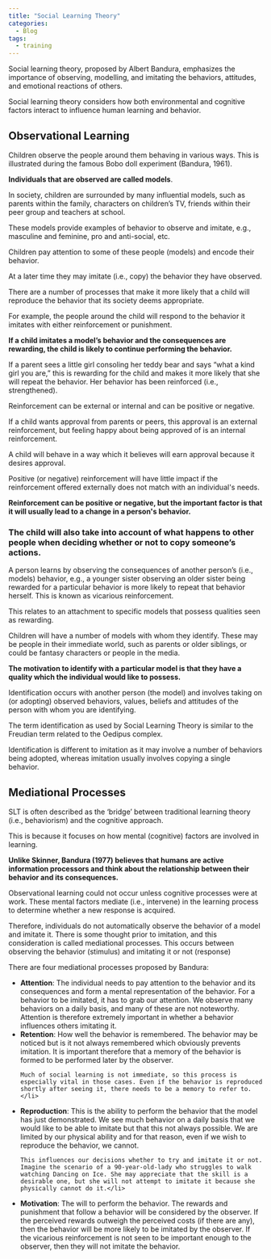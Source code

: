 ```yaml
---
title: "Social Learning Theory"
categories:
  - Blog
tags:
  - training
---
```


Social learning theory, proposed by Albert Bandura, emphasizes the importance of observing, modelling, and imitating the behaviors, attitudes, and emotional reactions of others. 

Social learning theory considers how both environmental and cognitive factors interact to influence human learning and behavior. 

<h2>Observational Learning</h2>

Children observe the people around them behaving in various ways. This is illustrated during the famous Bobo doll experiment (Bandura, 1961).

<b>Individuals that are observed are called models</b>. 

In society, children are surrounded by many influential models, such as parents within the family, characters on children’s TV, friends within their peer group and teachers at school. 

These models provide examples of behavior to observe and imitate, e.g., masculine and feminine, pro and anti-social, etc.

Children pay attention to some of these people (models) and encode their behavior. 

At a later time they may imitate (i.e., copy) the behavior they have observed.

There are a number of processes that make it more likely that a child will reproduce the behavior that its society deems appropriate.

For example, the people around the child will respond to the behavior it imitates with either reinforcement or punishment.  

<b>If a child imitates a model’s behavior and the consequences are rewarding, the child is likely to continue performing the behavior. </b>

If a parent sees a little girl consoling her teddy bear and says “what a kind girl you are,” this is rewarding for the child and makes it more likely that she will repeat the behavior.  Her behavior has been reinforced (i.e., strengthened).

Reinforcement can be external or internal and can be positive or negative.  

If a child wants approval from parents or peers, this approval is an external reinforcement, but feeling happy about being approved of is an internal reinforcement.

A child will behave in a way which it believes will earn approval because it desires approval. 

Positive (or negative) reinforcement will have little impact if the reinforcement offered externally does not match with an individual's needs. 

<b>Reinforcement can be positive or negative, but the important factor is that it will usually lead to a change in a person's behavior.</b>

<h3>The child will also take into account of what happens to other people when deciding whether or not to copy someone’s actions. </h3>

A person learns by observing the consequences of another person’s (i.e., models) behavior, e.g., a younger sister observing an older sister being rewarded for a particular behavior is more likely to repeat that behavior herself.  This is known as vicarious reinforcement.

This relates to an attachment to specific models that possess qualities seen as rewarding.

Children will have a number of models with whom they identify. These may be people in their immediate world, such as parents or older siblings, or could be fantasy characters or people in the media. 

<b>The motivation to identify with a particular model is that they have a quality which the individual would like to possess.</b>

Identification occurs with another person (the model) and involves taking on (or adopting) observed behaviors, values, beliefs and attitudes of the person with whom you are identifying.

The term identification as used by Social Learning Theory is similar to the Freudian term related to the Oedipus complex.  

Identification is different to imitation as it may involve a number of behaviors being adopted, whereas imitation usually involves copying a single behavior.

<h2>Mediational Processes</h2>

SLT is often described as the ‘bridge’ between traditional learning theory (i.e., behaviorism) and the cognitive approach.

This is because it focuses on how mental (cognitive) factors are involved in learning.


<b>Unlike Skinner, Bandura (1977) believes that humans are active information processors and think about the relationship between their behavior and its consequences.</b>

Observational learning could not occur unless cognitive processes were at work. These mental factors mediate (i.e., intervene) in the learning process to determine whether a new response is acquired.

Therefore, individuals do not automatically observe the behavior of a model and imitate it. There is some thought prior to imitation, and this consideration is called mediational processes. This occurs between observing the behavior (stimulus) and imitating it or not (response)

There are four mediational processes proposed by Bandura:
<ul>
<li><b>Attention</b>: The individual needs to pay attention to the behavior and its consequences and form a mental representation of the behavior. For a behavior to be imitated, it has to grab our attention. We observe many behaviors on a daily basis, and many of these are not noteworthy. Attention is therefore extremely important in whether a behavior influences others imitating it.</li>

<li><b>Retention</b>: How well the behavior is remembered. The behavior may be noticed but is it not always remembered which obviously prevents imitation. It is important therefore that a memory of the behavior is formed to be performed later by the observer.

    Much of social learning is not immediate, so this process is especially vital in those cases. Even if the behavior is reproduced shortly after seeing it, there needs to be a memory to refer to.</li>

<li><b>Reproduction</b>: This is the ability to perform the behavior that the model has just demonstrated. We see much behavior on a daily basis that we would like to be able to imitate but that this not always possible. We are limited by our physical ability and for that reason, even if we wish to reproduce the behavior, we cannot.

    This influences our decisions whether to try and imitate it or not. Imagine the scenario of a 90-year-old-lady who struggles to walk watching Dancing on Ice. She may appreciate that the skill is a desirable one, but she will not attempt to imitate it because she physically cannot do it.</li>

<li><b>Motivation</b>: The will to perform the behavior. The rewards and punishment that follow a behavior will be considered by the observer. If the perceived rewards outweigh the perceived costs (if there are any), then the behavior will be more likely to be imitated by the observer. If the vicarious reinforcement is not seen to be important enough to the observer, then they will not imitate the behavior.</li>
	
</ul>